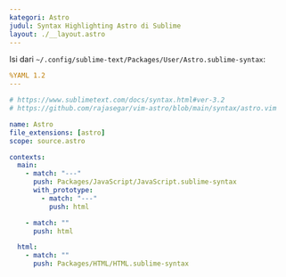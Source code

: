 ```yaml
---
kategori: Astro
judul: Syntax Highlighting Astro di Sublime
layout: ./__layout.astro
---
```


Isi dari `~/.config/sublime-text/Packages/User/Astro.sublime-syntax`:

```yaml
%YAML 1.2
---

# https://www.sublimetext.com/docs/syntax.html#ver-3.2
# https://github.com/rajasegar/vim-astro/blob/main/syntax/astro.vim

name: Astro
file_extensions: [astro]
scope: source.astro

contexts:
  main:
    - match: "---"
      push: Packages/JavaScript/JavaScript.sublime-syntax
      with_prototype:
        - match: "---"
          push: html

    - match: ""
      push: html

  html:
    - match: ""
      push: Packages/HTML/HTML.sublime-syntax
```